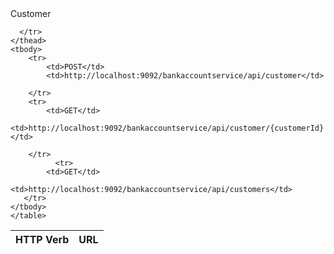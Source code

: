 <dl>
  <dt>Customer</dt>
   
</dl>

<table>
    <thead>
      <tr>
        <th>HTTP Verb</th>
        <th>URL</th>
       
      </tr>
    </thead>
    <tbody>
        <tr>
            <td>POST</td>
            <td>http://localhost:9092/bankaccountservice/api/customer</td>
            
        </tr>
        <tr>
            <td>GET</td>
            <td>http://localhost:9092/bankaccountservice/api/customer/{customerId}</td>
           
        </tr>
		      <tr>
            <td>GET</td>
            <td>http://localhost:9092/bankaccountservice/api/customers</td>
       </tr>
    </tbody>
	</table>
